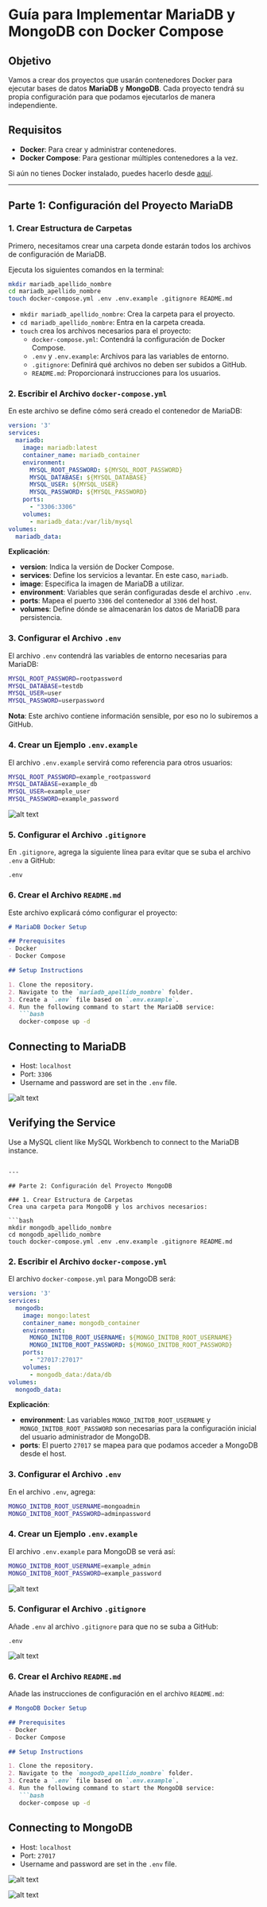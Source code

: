 # Guía para Implementar MariaDB y MongoDB con Docker Compose

## Objetivo
Vamos a crear dos proyectos que usarán contenedores Docker para ejecutar bases de datos **MariaDB** y **MongoDB**. Cada proyecto tendrá su propia configuración para que podamos ejecutarlos de manera independiente.

## Requisitos
- **Docker**: Para crear y administrar contenedores.
- **Docker Compose**: Para gestionar múltiples contenedores a la vez.

Si aún no tienes Docker instalado, puedes hacerlo desde [aquí](https://www.docker.com/products/docker-desktop).

---

## Parte 1: Configuración del Proyecto MariaDB

### 1. Crear Estructura de Carpetas
Primero, necesitamos crear una carpeta donde estarán todos los archivos de configuración de MariaDB.

Ejecuta los siguientes comandos en la terminal:

```bash
mkdir mariadb_apellido_nombre
cd mariadb_apellido_nombre
touch docker-compose.yml .env .env.example .gitignore README.md
```
- `mkdir mariadb_apellido_nombre`: Crea la carpeta para el proyecto.
- `cd mariadb_apellido_nombre`: Entra en la carpeta creada.
- `touch` crea los archivos necesarios para el proyecto:
  - `docker-compose.yml`: Contendrá la configuración de Docker Compose.
  - `.env` y `.env.example`: Archivos para las variables de entorno.
  - `.gitignore`: Definirá qué archivos no deben ser subidos a GitHub.
  - `README.md`: Proporcionará instrucciones para los usuarios.

### 2. Escribir el Archivo `docker-compose.yml`
En este archivo se define cómo será creado el contenedor de MariaDB:

```yaml
version: '3'
services:
  mariadb:
    image: mariadb:latest
    container_name: mariadb_container
    environment:
      MYSQL_ROOT_PASSWORD: ${MYSQL_ROOT_PASSWORD}
      MYSQL_DATABASE: ${MYSQL_DATABASE}
      MYSQL_USER: ${MYSQL_USER}
      MYSQL_PASSWORD: ${MYSQL_PASSWORD}
    ports:
      - "3306:3306"
    volumes:
      - mariadb_data:/var/lib/mysql
volumes:
  mariadb_data:
```

**Explicación**:
- **version**: Indica la versión de Docker Compose.
- **services**: Define los servicios a levantar. En este caso, `mariadb`.
- **image**: Especifica la imagen de MariaDB a utilizar.
- **environment**: Variables que serán configuradas desde el archivo `.env`.
- **ports**: Mapea el puerto `3306` del contenedor al `3306` del host.
- **volumes**: Define dónde se almacenarán los datos de MariaDB para persistencia.

### 3. Configurar el Archivo `.env`
El archivo `.env` contendrá las variables de entorno necesarias para MariaDB:

```bash
MYSQL_ROOT_PASSWORD=rootpassword
MYSQL_DATABASE=testdb
MYSQL_USER=user
MYSQL_PASSWORD=userpassword
```
**Nota**: Este archivo contiene información sensible, por eso no lo subiremos a GitHub.

### 4. Crear un Ejemplo `.env.example`
El archivo `.env.example` servirá como referencia para otros usuarios:

```bash
MYSQL_ROOT_PASSWORD=example_rootpassword
MYSQL_DATABASE=example_db
MYSQL_USER=example_user
MYSQL_PASSWORD=example_password
```
![alt text](image-2.png)

### 5. Configurar el Archivo `.gitignore`
En `.gitignore`, agrega la siguiente línea para evitar que se suba el archivo `.env` a GitHub:

```gitignore
.env
```

### 6. Crear el Archivo `README.md`
Este archivo explicará cómo configurar el proyecto:

```markdown
# MariaDB Docker Setup

## Prerequisites
- Docker
- Docker Compose

## Setup Instructions

1. Clone the repository.
2. Navigate to the `mariadb_apellido_nombre` folder.
3. Create a `.env` file based on `.env.example`.
4. Run the following command to start the MariaDB service:
   ```bash
   docker-compose up -d
   ```

## Connecting to MariaDB

- Host: `localhost`
- Port: `3306`
- Username and password are set in the `.env` file.

![alt text](image-1.png)

## Verifying the Service
Use a MySQL client like MySQL Workbench to connect to the MariaDB instance.
```

---

## Parte 2: Configuración del Proyecto MongoDB

### 1. Crear Estructura de Carpetas
Crea una carpeta para MongoDB y los archivos necesarios:

```bash
mkdir mongodb_apellido_nombre
cd mongodb_apellido_nombre
touch docker-compose.yml .env .env.example .gitignore README.md
```

### 2. Escribir el Archivo `docker-compose.yml`
El archivo `docker-compose.yml` para MongoDB será:

```yaml
version: '3'
services:
  mongodb:
    image: mongo:latest
    container_name: mongodb_container
    environment:
      MONGO_INITDB_ROOT_USERNAME: ${MONGO_INITDB_ROOT_USERNAME}
      MONGO_INITDB_ROOT_PASSWORD: ${MONGO_INITDB_ROOT_PASSWORD}
    ports:
      - "27017:27017"
    volumes:
      - mongodb_data:/data/db
volumes:
  mongodb_data:
```

**Explicación**:
- **environment**: Las variables `MONGO_INITDB_ROOT_USERNAME` y `MONGO_INITDB_ROOT_PASSWORD` son necesarias para la configuración inicial del usuario administrador de MongoDB.
- **ports**: El puerto `27017` se mapea para que podamos acceder a MongoDB desde el host.

### 3. Configurar el Archivo `.env`
En el archivo `.env`, agrega:

```bash
MONGO_INITDB_ROOT_USERNAME=mongoadmin
MONGO_INITDB_ROOT_PASSWORD=adminpassword
```

### 4. Crear un Ejemplo `.env.example`
El archivo `.env.example` para MongoDB se verá así:

```bash
MONGO_INITDB_ROOT_USERNAME=example_admin
MONGO_INITDB_ROOT_PASSWORD=example_password
```
![alt text](<Captura de pantalla 2024-09-30 162501.png>)

### 5. Configurar el Archivo `.gitignore`
Añade `.env` al archivo `.gitignore` para que no se suba a GitHub:

```gitignore
.env
```
![alt text](image.png)

### 6. Crear el Archivo `README.md`
Añade las instrucciones de configuración en el archivo `README.md`:

```markdown
# MongoDB Docker Setup

## Prerequisites
- Docker
- Docker Compose

## Setup Instructions

1. Clone the repository.
2. Navigate to the `mongodb_apellido_nombre` folder.
3. Create a `.env` file based on `.env.example`.
4. Run the following command to start the MongoDB service:
   ```bash
   docker-compose up -d
   ```

## Connecting to MongoDB

- Host: `localhost`
- Port: `27017`
- Username and password are set in the `.env` file.

![alt text](<Captura de pantalla 2024-09-30 162550.png>)

![alt text](<Captura de pantalla 2024-09-30 162411.png>)
